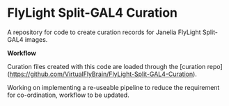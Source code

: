 # FlyLight Split-GAL4 Curation

A repository for code to create curation records for Janelia FlyLight Split-GAL4 images.

**Workflow**

Curation files created with this code are loaded through the [curation repo] (https://github.com/VirtualFlyBrain/FlyLight-Split-GAL4-Curation).

Working on implementing a re-useable pipeline to reduce the requirement for co-ordination, workflow to be updated.


